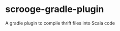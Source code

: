 scrooge-gradle-plugin
=====================

A gradle plugin to compile thrift files into Scala code
